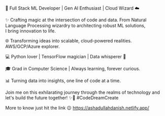 🚀 Full Stack ML Developer | Gen AI Enthusiast | Cloud Wizard ☁️

✨ Crafting magic at the intersection of code and data. 
    From Natural Language Processing wizardry to architecting robust ML solutions,  
       I bring innovation to life.

🌐 Transforming ideas into scalable, cloud-powered realities. AWS/GCP/Azure explorer.

💻 Python lover | TensorFlow magician | Data whisperer 🐍

🎓 Grad in Computer Science | Always learning, forever curious.

📊 Turning data into insights, one line of code at a time.

Join me on this exhilarating journey through the realms of technology and let's build the future together! 
✨🚀 #CodeDreamCreate

More to know just hit the link 😉 https://ashadullahdanish.netlify.app/
